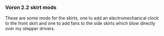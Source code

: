 ### Voron 2.2 skirt mods

These are some mods for the skirts, one to add an electromechanical clock to the front skirt and one to add fans to the side skirts which blow directly over my stepper drivers.

